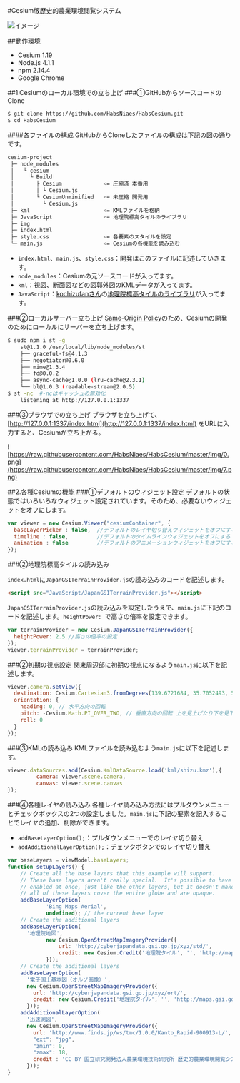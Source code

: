#Cesium版歴史的農業環境閲覧システム

![イメージ](https://raw.githubusercontent.com/HabsNiaes/HabsCesium/master/img/6.jpg)


##動作環境

- Cesium 1.19
- Node.js 4.1.1
- npm 2.14.4
- Google Chrome


##1.Cesiumのローカル環境での立ち上げ
###①GitHubからソースコードのClone

```bash
$ git clone https://github.com/HabsNiaes/HabsCesium.git
$ cd HabsCesium
```

####各ファイルの構成
GitHubからCloneしたファイルの構成は下記の図の通りです。

```bash
cesium-project  
 ├─ node_modules  
 │   └ cesium  
 │     └ Build  
 │       ├ Cesium             <= 圧縮済 本番用  
 │       │ └ Cesium.js  
 │       └ CesiumUnminified   <= 未圧縮 開発用  
 │         └ Cesium.js
 ├─ kml                       <= KMLファイルを格納
 ├─ JavaScript                <= 地理院標高タイルのライブラリ
 ├─ img                       
 ├─ index.html                
 ├─ style.css                 <= 各要素のスタイルを設定
 └─ main.js                   <= Cesiumの各機能を読み込む
```

- `index.html`、`main.js`、`style.css`：開発はこのファイルに記述していきます。
- `node_modules`：Cesiumの元ソースコードが入ってます。
- `kml`：視図、断面図などの図郭外図のKMLデータが入ってます。
- `JavaScript`：[kochizufanさん](https://github.com/kochizufan)の[地理院標高タイルのライブラリ](https://github.com/tilemapjp/Cesium-JapanGSI)が入ってます。


###②ローカルサーバー立ち上げ
[Same-Origin Policy](https://ja.wikipedia.org/wiki/%E5%90%8C%E4%B8%80%E7%94%9F%E6%88%90%E5%85%83%E3%83%9D%E3%83%AA%E3%82%B7%E3%83%BC)のため、Cesiumの開発のためにローカルにサーバーを立ち上げます。

```bash
$ sudo npm i st -g
	st@1.1.0 /usr/local/lib/node_modules/st
	├── graceful-fs@4.1.3
	├── negotiator@0.6.0
	├── mime@1.3.4
	├── fd@0.0.2
	├── async-cache@1.0.0 (lru-cache@2.3.1)
	└── bl@1.0.3 (readable-stream@2.0.5)
$ st -nc  #-ncはキャッシュの無効化
	listening at http://127.0.0.1:1337
```

###③ブラウザでの立ち上げ
ブラウザを立ち上げて、[http://127.0.0.1:1337/index.html](http://127.0.0.1:1337/index.html) をURLに入力すると、Cesiumが立ち上がる。

![https://raw.githubusercontent.com/HabsNiaes/HabsCesium/master/img/0.png](https://raw.githubusercontent.com/HabsNiaes/HabsCesium/master/img/7.png)


##2.各種Cesiumの機能
###①デフォルトのウィジェット設定
デフォルトの状態ではいろいろなウィジェット設定されています。そのため、必要ないウィジェットをオフにします。

```javascript
var viewer = new Cesium.Viewer("cesiumContainer", {
  baseLayerPicker : false,  //デフォルトのレイヤ切り替えウィジェットをオフにする
  timeline : false,         //デフォルトのタイムラインウィジェットをオフにする
  animation : false         //デフォルトのアニメーションウィジェットをオフにする
});
```

###②地理院標高タイルの読み込み

`index.html`に`JapanGSITerrainProvider.js`の読み込みのコードを記述します。

```html
<script src="JavaScript/JapanGSITerrainProvider.js"></script>
```

`JapanGSITerrainProvider.js`の読み込みを設定したうえで、`main.js`に下記のコードを記述します。`heightPower: `で高さの倍率を設定できます。

```javascript
var terrainProvider = new Cesium.JapanGSITerrainProvider({
  heightPower: 2.5 //高さの倍率の設定
});
viewer.terrainProvider = terrainProvider;

```

###②初期の視点設定
関東周辺部に初期の視点になるよう`main.js`に以下を記述します。

```javascript
viewer.camera.setView({
  destination: Cesium.Cartesian3.fromDegrees(139.6721684, 35.7052493, 50000),
  orientation: {
    heading: 0, // 水平方向の回転
    pitch: -Cesium.Math.PI_OVER_TWO, // 垂直方向の回転 上を見上げたり下を見下ろしたり
    roll: 0
  }
});
```

###③KMLの読み込み
KMLファイルを読み込むよう`main.js`に以下を記述します。

```javascript
viewer.dataSources.add(Cesium.KmlDataSource.load('kml/shizu.kmz'),{
         camera: viewer.scene.camera,
         canvas: viewer.scene.canvas
});

```


###④各種レイヤの読み込み
各種レイヤ読み込み方法にはプルダウンメニューとチェックボックスの2つの設定しました。`main.js`に下記の要素を記入することでレイヤの追加、削除ができます。

- `addBaseLayerOption();`：プルダウンメニューでのレイヤ切り替え
- `addAdditionalLayerOption();`：チェックボタンでのレイヤ切り替え


```javascript
var baseLayers = viewModel.baseLayers;
function setupLayers() {
    // Create all the base layers that this example will support.
    // These base layers aren't really special.  It's possible to have multiple of them
    // enabled at once, just like the other layers, but it doesn't make much sense because
    // all of these layers cover the entire globe and are opaque.
    addBaseLayerOption(
            'Bing Maps Aerial',
            undefined); // the current base layer
    // Create the additional layers
    addBaseLayerOption(
      '地理院地図',
            new Cesium.OpenStreetMapImageryProvider({
                url: 'http://cyberjapandata.gsi.go.jp/xyz/std/',
                credit: new Cesium.Credit('地理院タイル', '', 'http://maps.gsi.go.jp/development/ichiran.html')
            }));
    // Create the additional layers
    addBaseLayerOption(
      '電子国土基本図（オルソ画像）',
      new Cesium.OpenStreetMapImageryProvider({
        url: 'http://cyberjapandata.gsi.go.jp/xyz/ort/',
        credit: new Cesium.Credit('地理院タイル', '', 'http://maps.gsi.go.jp/development/ichiran.html')
      }));
    addAdditionalLayerOption(
      '迅速測図',
      new Cesium.OpenStreetMapImageryProvider({
        url: 'http://www.finds.jp/ws/tmc/1.0.0/Kanto_Rapid-900913-L/',
        "ext": "jpg",
        "zmin": 0,
        "zmax": 18,
        credit : 'CC BY 国立研究開発法人農業環境技術研究所 歴史的農業環境閲覧システム',
      }));
}
```
